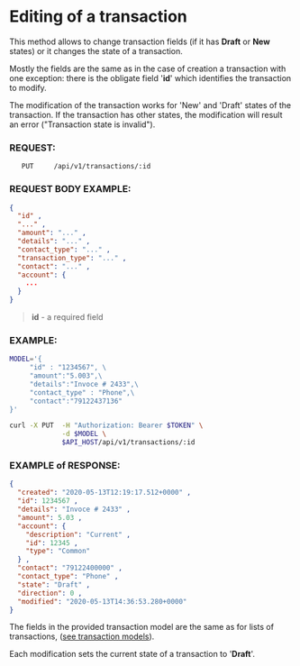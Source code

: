 # Editing of a transaction

This method allows to change transaction fields (if it has **Draft** or **New** states)
or it changes the state of a transaction.

Mostly the fields are the same as in the case of creation a transaction with one
exception: there is the obligate field '**id**' which identifies the transaction
to modify.

The modification of the transaction works for 'New' and 'Draft' states of
the transaction. If the transaction has other states, the modification will
result an error ("Transaction state is invalid").

### REQUEST:

```
   PUT     /api/v1/transactions/:id
```

### REQUEST BODY EXAMPLE:

```json
{
  "id" ,
  "..." ,
  "amount": "..." ,
  "details": "..." ,
  "contact_type": "..." ,
  "transaction_type": "..." ,
  "contact": "..." ,
  "account": {
    ...
  }
}
```

> **id** - a required field

### EXAMPLE:

```bash
MODEL='{
     "id" : "1234567", \
     "amount":"5.003",\
     "details":"Invoce # 2433",\
     "contact_type" : "Phone",\
     "contact":"79122437136"
}'

curl -X PUT  -H "Authorization: Bearer $TOKEN" \
             -d $MODEL \
             $API_HOST/api/v1/transactions/:id
```

### EXAMPLE of RESPONSE:

```json
{
  "created": "2020-05-13T12:19:17.512+0000" ,
  "id": 1234567 ,
  "details": "Invoce # 2433" ,
  "amount": 5.03 ,
  "account": {
    "description": "Current" ,
    "id": 12345 ,
    "type": "Common"
  } ,
  "contact": "79122400000" ,
  "contact_type": "Phone" ,
  "state": "Draft" ,
  "direction": 0 ,
  "modified": "2020-05-13T14:36:53.280+0000"
}
```

The fields in the provided transaction model are the same as for lists of transactions,
([see transaction models](../models/transaction.md)).

Each modification sets the current state of a transaction to '**Draft**'.
